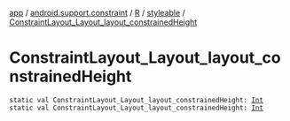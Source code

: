 [app](../../../index.md) / [android.support.constraint](../../index.md) / [R](../index.md) / [styleable](index.md) / [ConstraintLayout_Layout_layout_constrainedHeight](./-constraint-layout_-layout_layout_constrained-height.md)

# ConstraintLayout_Layout_layout_constrainedHeight

`static val ConstraintLayout_Layout_layout_constrainedHeight: `[`Int`](https://kotlinlang.org/api/latest/jvm/stdlib/kotlin/-int/index.html)
`static val ConstraintLayout_Layout_layout_constrainedHeight: `[`Int`](https://kotlinlang.org/api/latest/jvm/stdlib/kotlin/-int/index.html)